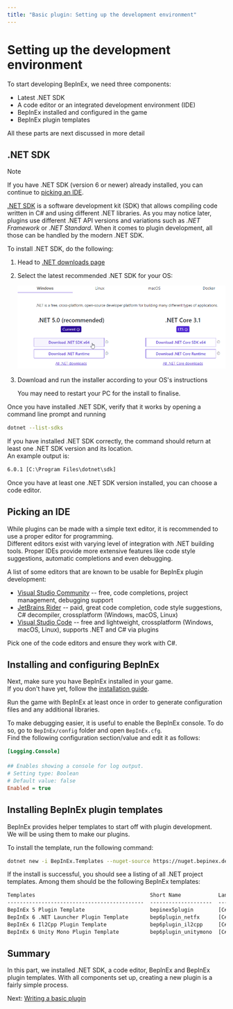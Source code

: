 ```yaml
---
title: "Basic plugin: Setting up the development environment"
---
```


# Setting up the development environment

To start developing BepInEx, we need three components:

* Latest .NET SDK
* A code editor or an integrated development environment (IDE)
* BepInEx installed and configured in the game
* BepInEx plugin templates

All these parts are next discussed in more detail

## .NET SDK

> [!NOTE]
> If you have .NET SDK (version 6 or newer) already installed, you can continue to [picking an IDE](#picking-an-ide).

[.NET SDK](https://dotnet.microsoft.com/) is a software development kit (SDK) that allows compiling code written in C# and using different .NET libraries.
As you may notice later, plugins use different .NET API versions and variations such as *.NET Framework* or *.NET Standard*.
When it comes to plugin development, all those can be handled by the modern .NET SDK.

To install .NET SDK, do the following:

1. Head to [.NET downloads page](https://dotnet.microsoft.com/download)

2. Select the latest recommended .NET SDK for your OS:

    ![Example of "Download .NET SDK" from .NET downloads page](images/dotnet_download.png)

3. Download and run the installer according to your OS's instructions

    You may need to restart your PC for the install to finalise.

Once you have installed .NET SDK, verify that it works by opening a command line prompt and running

```bash
dotnet --list-sdks
```

If you have installed .NET SDK correctly, the command should return at least one .NET SDK version and its location.  
An example output is:

```txt
6.0.1 [C:\Program Files\dotnet\sdk]
```

Once you have at least one .NET SDK version installed, you can choose a code editor.

## Picking an IDE

While plugins can be made with a simple text editor, it is recommended to use a proper editor for programming.  
Different editors exist with varying level of integration with .NET building tools.
Proper IDEs provide more extensive features like code style suggestions, automatic completions and even debugging.

A list of some editors that are known to be usable for BepInEx plugin development:

* [Visual Studio Community](https://visualstudio.microsoft.com/) -- free, code completions, project management, debugging support
* [JetBrains Rider](https://www.jetbrains.com/rider/) -- paid, great code completion, code style suggestions, C# decompiler, crossplatform (Windows, macOS, Linux)
* [Visual Studio Code](https://code.visualstudio.com/) -- free and lightweight, crossplatform (Windows, macOS, Linux), supports .NET and C# via plugins

Pick one of the code editors and ensure they work with C#.

## Installing and configuring BepInEx

Next, make sure you have BepInEx installed in your game.  
If you don't have yet, follow the [installation guide](<xref:installation>).

Run the game with BepInEx at least once in order to generate configuration files and any additional libraries.

To make debugging easier, it is useful to enable the BepInEx console. 
To do so, go to `BepInEx/config` folder and open `BepInEx.cfg`.  
Find the following configuration section/value and edit it as follows:

```ini
[Logging.Console]

## Enables showing a console for log output.
# Setting type: Boolean
# Default value: false
Enabled = true
```

## Installing BepInEx plugin templates

BepInEx provides helper templates to start off with plugin development.  
We will be using them to make our plugins.

To install the template, run the following command:

```bash
dotnet new -i BepInEx.Templates --nuget-source https://nuget.bepinex.dev/v3/index.json
```

If the install is successful, you should see a listing of all .NET project templates.
Among them should be the following BepInEx templates:

```txt
Templates                                     Short Name            Language    Tags
--------------------------------------------  --------------------  ----------  --------------------------------------
BepInEx 5 Plugin Template                     bepinex5plugin        [C#]        BepInEx/BepInEx 5/Plugin
BepInEx 6 .NET Launcher Plugin Template       bep6plugin_netfx      [C#]        BepInEx/BepInEx 6/Plugin/.NET Launcher
BepInEx 6 Il2Cpp Plugin Template              bep6plugin_il2cpp     [C#]        BepInEx/BepInEx 6/Plugin/Il2Cpp
BepInEx 6 Unity Mono Plugin Template          bep6plugin_unitymono  [C#]        BepInEx/BepInEx 6/Plugin/Unity Mono
```

## Summary

In this part, we installed .NET SDK, a code editor, BepInEx and BepInEx plugin templates.
With all components set up, creating a new plugin is a fairly simple process.

Next: [Writing a basic plugin](2_plugin_start.md)
